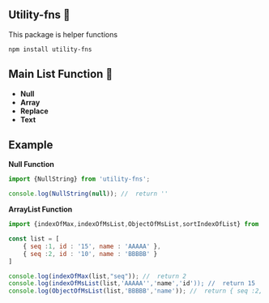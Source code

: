 
## Utility-fns 📝  
This package is helper functions
```
npm install utility-fns
```

## Main List Function 🚀  
- **Null** 
- **Array**
- **Replace** 
- **Text**

## Example 
**Null Function**
```js
import {NullString} from 'utility-fns';

console.log(NullString(null)); //  return ''

```

**ArrayList Function**
```js
import {indexOfMax,indexOfMsList,ObjectOfMsList,sortIndexOfList} from 'utility-fns';

const list = [
    { seq :1, id : '15', name : 'AAAAA' },
    { seq :2, id : '10', name : 'BBBBB' }
]

console.log(indexOfMax(list,"seq")); //  return 2
console.log(indexOfMsList(list,'AAAAA'','name','id')); //  return 15
console.log(ObjectOfMsList(list,'BBBBB','name')); //  return { seq :2, id : '10', name : 'BBBBB' }

```

